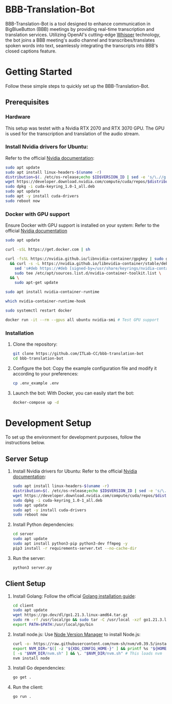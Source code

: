 # BBB-Translation-Bot

BBB-Translation-Bot is a tool designed to enhance communication in BigBlueButton (BBB) meetings by providing real-time transcription and translation services. Utilizing OpenAI's cutting-edge [Whisper](https://github.com/openai/whisper) technology, the bot joins a BBB meeting's audio channel and transcribes/translates spoken words into text, seamlessly integrating the transcripts into BBB's closed captions feature.

# Getting Started

Follow these simple steps to quickly set up the BBB-Translation-Bot.

## Prerequisites

### Hardware
This setup was testet with a Nvidia RTX 2070 and RTX 3070 GPU. The GPU is used for the transcription and translation of the audio stream.

### Install Nvidia drivers for Ubuntu:
Refer to the official [Nvidia documentation](https://docs.nvidia.com/datacenter/tesla/tesla-installation-notes/index.html#ubuntu-lts):
```bash
sudo apt update
sudo apt install linux-headers-$(uname -r)
distribution=$(. /etc/os-release;echo $ID$VERSION_ID | sed -e 's/\.//g')
wget https://developer.download.nvidia.com/compute/cuda/repos/$distribution/x86_64/cuda-keyring_1.0-1_all.deb
sudo dpkg -i cuda-keyring_1.0-1_all.deb
sudo apt update
sudo apt -y install cuda-drivers
sudo reboot now
```

### Docker with GPU support
Ensure Docker with GPU support is installed on your system:
Refer to the official [Nvidia documentation](https://docs.nvidia.com/datacenter/cloud-native/container-toolkit/latest/install-guide.html)

```bash
sudo apt update

curl -sSL https://get.docker.com | sh

curl -fsSL https://nvidia.github.io/libnvidia-container/gpgkey | sudo gpg --dearmor -o /usr/share/keyrings/nvidia-container-toolkit-keyring.gpg \
  && curl -s -L https://nvidia.github.io/libnvidia-container/stable/deb/nvidia-container-toolkit.list | \
    sed 's#deb https://#deb [signed-by=/usr/share/keyrings/nvidia-container-toolkit-keyring.gpg] https://#g' | \
    sudo tee /etc/apt/sources.list.d/nvidia-container-toolkit.list \
  && \
    sudo apt-get update

sudo apt install nvidia-container-runtime

which nvidia-container-runtime-hook

sudo systemctl restart docker

docker run -it --rm --gpus all ubuntu nvidia-smi # Test GPU support
```

### Installation
1. Clone the repository:
    ```bash
    git clone https://github.com/ITLab-CC/bbb-translation-bot
    cd bbb-translation-bot
    ```

2. Configure the bot:
Copy the example configuration file and modify it according to your preferences:
    ```bash
    cp .env_example .env
    ```

3. Launch the bot:
With Docker, you can easily start the bot:
    ```bash	
    docker-compose up -d
    ```

# Development Setup
To set up the environment for development purposes, follow the instructions below.
## Server Setup
1. Install Nvidia drivers for Ubuntu:
Refer to the official [Nvidia documentation](https://docs.nvidia.com/datacenter/tesla/tesla-installation-notes/index.html#ubuntu-lts):
    ```bash
    sudo apt install linux-headers-$(uname -r)
    distribution=$(. /etc/os-release;echo $ID$VERSION_ID | sed -e 's/\.//g')
    wget https://developer.download.nvidia.com/compute/cuda/repos/$distribution/x86_64/cuda-keyring_1.0-1_all.deb
    sudo dpkg -i cuda-keyring_1.0-1_all.deb
    sudo apt update
    sudo apt -y install cuda-drivers
    sudo reboot now
    ```

2. Install Python dependencies:
    ```bash
    cd server
    sudo apt update
    sudo apt install python3-pip python3-dev ffmpeg -y
    pip3 install -r requirements-server.txt --no-cache-dir
    ```

3. Run the server:
    ```bash
    python3 server.py
    ```

## Client Setup
1. Install Golang:
    Follow the official [Golang installation guide](https://go.dev/doc/install):
    ```bash
    cd client
    sudo apt update
    wget https://go.dev/dl/go1.21.3.linux-amd64.tar.gz
    sudo rm -rf /usr/local/go && sudo tar -C /usr/local -xzf go1.21.3.linux-amd64.tar.gz
    export PATH=$PATH:/usr/local/go/bin
    ```

2. Install node.js:
Use [Node Version Manager](https://github.com/nvm-sh/nvm) to install Node.js:
   ```bash
   curl -o- https://raw.githubusercontent.com/nvm-sh/nvm/v0.39.5/install.sh | bash
   export NVM_DIR="$([ -z "${XDG_CONFIG_HOME-}" ] && printf %s "${HOME}/.nvm" || printf %s "${XDG_CONFIG_HOME}/nvm")"
   [ -s "$NVM_DIR/nvm.sh" ] && \. "$NVM_DIR/nvm.sh" # This loads nvm
   nvm install node
   ```

3. Install Go dependencies:
    ```bash
    go get .
    ```

4. Run the client:
    ```bash
    go run .
    ```
